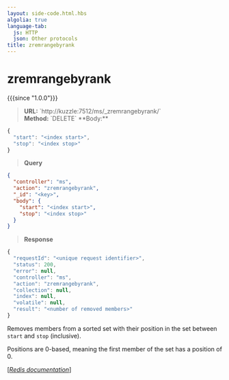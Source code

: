 ```yaml
---
layout: side-code.html.hbs
algolia: true
language-tab:
  js: HTTP
  json: Other protocols
title: zremrangebyrank
---
```


# zremrangebyrank

{{{since "1.0.0"}}}




<blockquote class="js">
<p>
<b>URL:</b> `http://kuzzle:7512/ms/_zremrangebyrank/<key>`  
</br><b>Method:</b> `DELETE`  
**Body:**
</p>
</blockquote>


```js
{
  "start": "<index start>",
  "stop": "<index stop>"
}
```



<blockquote class="json">
<p>
<b>Query</b>
</p>
</blockquote>


```json
{
  "controller": "ms",
  "action": "zremrangebyrank",
  "_id": "<key>",
  "body": {
    "start": "<index start>",
    "stop": "<index stop>"
  }
}
```

>**Response**

```javascript
{
  "requestId": "<unique request identifier>",
  "status": 200,
  "error": null,
  "controller": "ms",
  "action": "zremrangebyrank",
  "collection": null,
  "index": null,
  "volatile": null,
  "result": "<number of removed members>"
}
```

Removes members from a sorted set with their position in the set between `start` and `stop` (inclusive).

Positions are 0-based, meaning the first member of the set has a position of 0.

[[_Redis documentation_]](https://redis.io/commands/zremrangebyrank)
